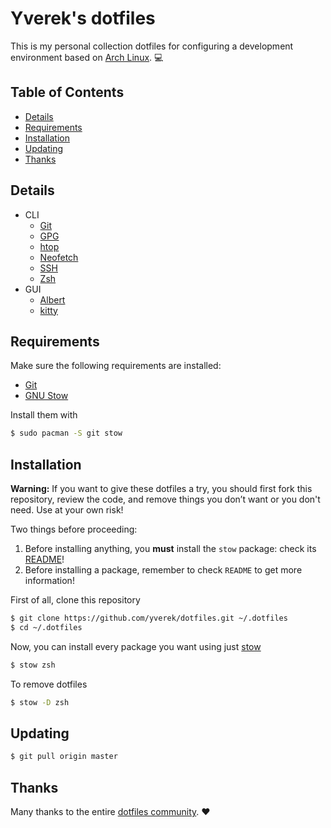 # Yverek's dotfiles
This is my personal collection dotfiles for configuring a development environment based on 
[Arch Linux](https://www.archlinux.org). :computer:

## Table of Contents
  * [Details](#details)
  * [Requirements](#requirements)
  * [Installation](#Installation)
  * [Updating](#updating)
  * [Thanks](#thanks)

## Details
  * CLI
    * [Git](https://git-scm.com)
    * [GPG](https://www.gnupg.org)
    * [htop](https://hisham.hm/htop)
    * [Neofetch](https://github.com/dylanaraps/neofetch)
    * [SSH](https://www.openssh.com/)
    * [Zsh](https://github.com/zsh-users/zsh)
  * GUI
    * [Albert](https://github.com/albertlauncher/albert)
    * [kitty](https://github.com/kovidgoyal/kitty)

## Requirements
Make sure the following requirements are installed:
  * [Git](https://git-scm.com)
  * [GNU Stow](https://www.gnu.org/software/stow)

Install them with
```bash
$ sudo pacman -S git stow
```

## Installation
**Warning:** If you want to give these dotfiles a try, you should first fork this repository, review the code, and
remove things you don’t want or you don't need. Use at your own risk!

Two things before proceeding:
  1. Before installing anything, you **must** install the `stow` package: check its [README](stow/README.md)!
  2. Before installing a package, remember to check `README` to get more information!

First of all, clone this repository
```bash
$ git clone https://github.com/yverek/dotfiles.git ~/.dotfiles
$ cd ~/.dotfiles
```

Now, you can install every package you want using just [stow](https://www.gnu.org/software/stow)
```bash
$ stow zsh
```
 
To remove dotfiles
```bash
$ stow -D zsh
```

## Updating
```bash
$ git pull origin master
```

## Thanks
Many thanks to the entire [dotfiles community](http://dotfiles.github.io). :heart:
